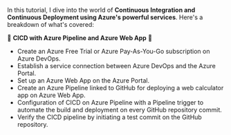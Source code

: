 In this tutorial, I dive into the world of **Continuous Integration and Continuous Deployment using Azure's powerful services**. Here's a breakdown of what's covered:

🔧 **CICD with Azure Pipeline and Azure Web App** 🔧

- Create an Azure Free Trial or Azure Pay-As-You-Go subscription on Azure DevOps.
- Establish a service connection between Azure DevOps and the Azure Portal.
- Set up an Azure Web App on the Azure Portal.
- Create an Azure Pipeline linked to GitHub for deploying a web calculator app on Azure Web App.
- Configuration of CICD on Azure Pipeline with a Pipeline trigger to automate the build and deployment on every GitHub repository commit.
- Verify the CICD pipeline by initiating a test commit on the GitHub repository.
